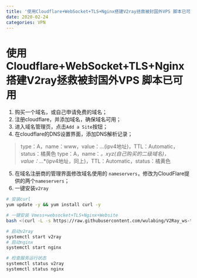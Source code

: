 ```yaml
---
title: '使用Cloudflare+WebSocket+TLS+Nginx搭建V2ray拯救被封国外VPS 脚本已可用'
date: 2020-02-24
categories: VPN
---
```

# 使用Cloudflare+WebSocket+TLS+Nginx搭建V2ray拯救被封国外VPS 脚本已可用
1. 购买一个域名，或自己申请免费的域名；
2. 注册cloudflare，并添加域名，确保域名可用；
3. 进入域名管理页，点击`Add a Site`按钮；
4. 在cloudflare的DNS设置界面，添加DNS解析记录；
> type：A，name：www，value：*.*.*.*(ipv4地址)，TTL：Automatic，status：橘黄色
> type：A，name：*。xyz(自己购买的二级域名)，value：*.*.*.*(ipv4地址，同上)，TTL：Automatic，status：橘黄色
5. 在域名注册商的管理界面修改域名使用的 `nameservers`，修改为CloudFlare提供的两个`nameservers`；
6. 一键安装`v2ray`
```bash
# 安装curl
yum update -y && yum install curl -y

# 一键安装 Vmess+websocket+TLS+Nginx+Website
bash <(curl -L -s https://raw.githubusercontent.com/wulabing/V2Ray_ws-tls_bash_onekey/master/install.sh) | tee v2ray_ins.log

# 启动v2ray
systemctl start v2ray
# 启动nginx
systemctl start nginx

# 检查服务运行状态
systemctl status v2ray
systemctl status nginx
```